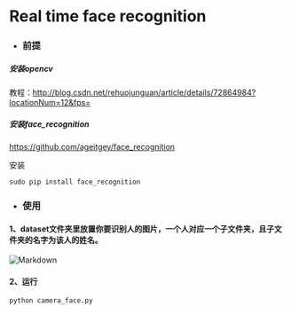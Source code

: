# Real time face recognition

- ### 前提
 
##### 安装opencv

教程：http://blog.csdn.net/rehuojunguan/article/details/72864984?locationNum=12&fps=

 
##### 安装face_recognition

https://github.com/ageitgey/face_recognition

安装
```
sudo pip install face_recognition
```


- ### 使用

#### 1、dataset文件夹里放置你要识别人的图片，一个人对应一个子文件夹，且子文件夹的名字为该人的姓名。

![Markdown](http://i4.bvimg.com/617453/9aab2194aeb3fd0f.png)


#### 2、运行
```
python camera_face.py
```


